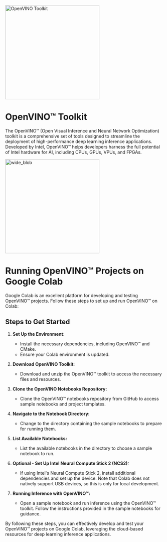 <img src="https://github.com/Chandrashekar-Dappin/Open-vino-Chatbot/assets/172174440/c7f674a1-e928-4925-b091-f9a73d8bd584" alt="OpenVINO Toolkit" width="300"/>

# OpenVINO™ Toolkit

The OpenVINO™ (Open Visual Inference and Neural Network Optimization) toolkit is a comprehensive set of tools designed to streamline the deployment of high-performance deep learning inference applications. Developed by Intel, OpenVINO™ helps developers harness the full potential of Intel hardware for AI, including CPUs, GPUs, VPUs, and FPGAs.


<img src="https://github.com/Chandrashekar-Dappin/Open-vino-Chatbot/assets/172174440/da2a14d1-25f6-44f1-acb9-549743402c08" alt="wide_blob" width="300"/>

# Running OpenVINO™ Projects on Google Colab

Google Colab is an excellent platform for developing and testing OpenVINO™ projects. Follow these steps to set up and run OpenVINO™ on Colab:

## Steps to Get Started

1. **Set Up the Environment:**
   - Install the necessary dependencies, including OpenVINO™ and CMake.
   - Ensure your Colab environment is updated.

2. **Download OpenVINO Toolkit:**
   - Download and unzip the OpenVINO™ toolkit to access the necessary files and resources.

3. **Clone the OpenVINO Notebooks Repository:**
   - Clone the OpenVINO™ notebooks repository from GitHub to access sample notebooks and project templates.

4. **Navigate to the Notebook Directory:**
   - Change to the directory containing the sample notebooks to prepare for running them.

5. **List Available Notebooks:**
   - List the available notebooks in the directory to choose a sample notebook to run.

6. **Optional - Set Up Intel Neural Compute Stick 2 (NCS2):**
   - If using Intel's Neural Compute Stick 2, install additional dependencies and set up the device. Note that Colab does not natively support USB devices, so this is only for local development.

7. **Running Inference with OpenVINO™:**
   - Open a sample notebook and run inference using the OpenVINO™ toolkit. Follow the instructions provided in the sample notebooks for guidance.

By following these steps, you can effectively develop and test your OpenVINO™ projects on Google Colab, leveraging the cloud-based resources for deep learning inference applications.



